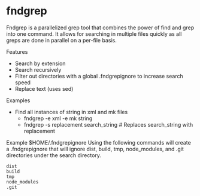 # fndgrep

Fndgrep is a parallelized grep tool that combines the power of find and grep into one command. It allows for searching in multiple files quickly as all greps are done in parallel on a per-file basis.


Features
* Search by extension
* Search recursively
* Filter out directories with a global .fndgrepignore to increase search speed
* Replace text (uses sed)

Examples
* Find all instances of string in xml and mk files
  * fndgrep -e xml -e mk string
  * fndgrep -s replacement search_string    # Replaces search_string with replacement

Example $HOME/.fndgrepignore
Using the following commands will create a .fndgrepignore that will ignore dist, build, tmp, node_modules, and .git directories under the search directory.
```
dist
build
tmp
node_modules
.git
```

